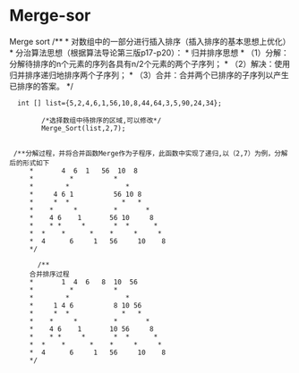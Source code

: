 # Merge-sor
Merge sort
/**
     * 对数组中的一部分进行插入排序（插入排序的基本思想上优化）
     * 分治算法思想（根据算法导论第三版p17-p20）：
     *   归并排序思想
     * （1）分解：分解待排序的n个元素的序列各具有n/2个元素的两个子序列；
     * （2）解决：使用归并排序递归地排序两个子序列；
     * （3）合并：合并两个已排序的子序列以产生已排序的答案。
     */
     
      int [] list={5,2,4,6,1,56,10,8,44,64,3,5,90,24,34};

            /*选择数组中待排序的区域,可以修改*/
            Merge_Sort(list,2,7);
            
            
     /**分解过程，并将合并函数Merge作为子程序，此函数中实现了递归,以（2,7）为例，分解后的形式如下
         *       4  6  1   56  10  8
         *         *          *
         *        *              *
         *     4 6 1          56 10 8
         *     *  *             *   *
         *    *     *         *       *
         *    4 6    1       56 10     8
         *    * *     *       *  *      *
         *  *    *      *    *     *     *
         *  4      6     1   56     10    8
         */
         
           /**
         合并排序过程
         *       1  4  6   8  10  56
         *         *          *
         *        *              *
         *     1 4 6          8 10 56
         *     *  *             *   *
         *    *     *         *       *
         *    4 6    1       10 56     8
         *    * *     *       *  *      *
         *  *    *      *    *     *     *
         *  4      6     1   56     10    8
         */

